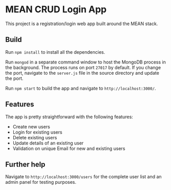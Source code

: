 # MEAN CRUD Login App

This project is a registration/login web app built around the MEAN stack.

## Build

Run `npm install` to install all the dependencies.

Run `mongod` in a separate command window to host the MongoDB process in the background. The process runs on port `27017` by default. If you change the port, navigate to the `server.js` file in the source directory and update the port.

Run `npm start` to build the app and navigate to `http://localhost:3000/`.

## Features

The app is pretty straightforward with the following features:

* Create new users
* Login for existing users
* Delete existing users
* Update details of an existing user 
* Validation on unique Email for new and existing users

## Further help

Navigate to `http://localhost:3000/users` for the complete user list and an admin panel for testing purposes.

